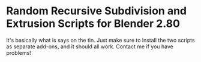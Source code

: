# Random Recursive Subdivision and Extrusion Scripts for Blender 2.80

It's basically what is says on the tin. Just make sure to install the two scripts as separate add-ons, and it should all work. Contact me if you have problems!
